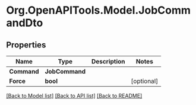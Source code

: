 # Org.OpenAPITools.Model.JobCommandDto

## Properties

Name | Type | Description | Notes
------------ | ------------- | ------------- | -------------
**Command** | **JobCommand** |  | 
**Force** | **bool** |  | [optional] 

[[Back to Model list]](../../README.md#documentation-for-models) [[Back to API list]](../../README.md#documentation-for-api-endpoints) [[Back to README]](../../README.md)

